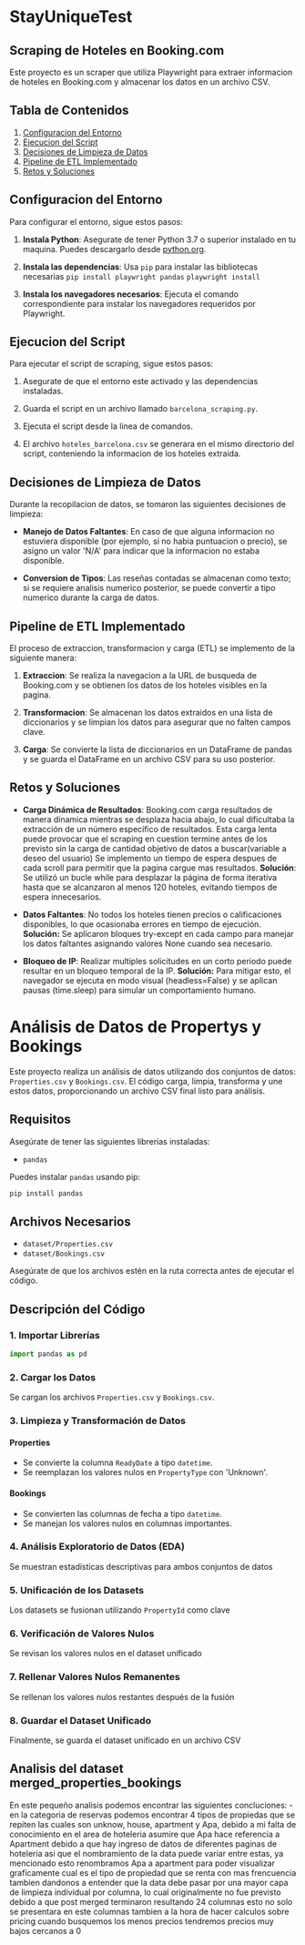 # StayUniqueTest
## Scraping de Hoteles en Booking.com

Este proyecto es un scraper que utiliza Playwright para extraer informacion de hoteles en Booking.com y almacenar los datos en un archivo CSV.

## Tabla de Contenidos
1. [Configuracion del Entorno](#configuracion-del-entorno)
2. [Ejecucion del Script](#ejecucion-del-script)
3. [Decisiones de Limpieza de Datos](#decisiones-de-limpieza-de-datos)
4. [Pipeline de ETL Implementado](#pipeline-de-etl-implementado)
5. [Retos y Soluciones](#retos-y-soluciones)

## Configuracion del Entorno

Para configurar el entorno, sigue estos pasos:

1. **Instala Python**: Asegurate de tener Python 3.7 o superior instalado en tu maquina. Puedes descargarlo desde [python.org](https://www.python.org/downloads/).

2. **Instala las dependencias**: Usa `pip` para instalar las bibliotecas necesarias
     `pip install playwright pandas`
     `playwright install`

3. **Instala los navegadores necesarios**: Ejecuta el comando correspondiente para instalar los navegadores requeridos por Playwright.

## Ejecucion del Script

Para ejecutar el script de scraping, sigue estos pasos:

1. Asegurate de que el entorno este activado y las dependencias instaladas.

2. Guarda el script en un archivo llamado `barcelona_scraping.py`.

3. Ejecuta el script desde la linea de comandos.

4. El archivo `hoteles_barcelona.csv` se generara en el mismo directorio del script, conteniendo la informacion de los hoteles extraida.

## Decisiones de Limpieza de Datos

Durante la recopilacion de datos, se tomaron las siguientes decisiones de limpieza:

- **Manejo de Datos Faltantes**: En caso de que alguna informacion no estuviera disponible (por ejemplo, si no habia puntuacion o precio), se asigno un valor 'N/A' para indicar que la informacion no estaba disponible.
  
- **Conversion de Tipos**: Las reseñas contadas se almacenan como texto; si se requiere analisis numerico posterior, se puede convertir a tipo numerico durante la carga de datos.

## Pipeline de ETL Implementado

El proceso de extraccion, transformacion y carga (ETL) se implemento de la siguiente manera:

1. **Extraccion**: Se realiza la navegacion a la URL de busqueda de Booking.com y se obtienen los datos de los hoteles visibles en la pagina.

2. **Transformacion**: Se almacenan los datos extraidos en una lista de diccionarios y se limpian los datos para asegurar que no falten campos clave.

3. **Carga**: Se convierte la lista de diccionarios en un DataFrame de pandas y se guarda el DataFrame en un archivo CSV para su uso posterior.

## Retos y Soluciones

- **Carga Dinámica de Resultados**: Booking.com carga resultados de manera dinamica mientras se desplaza hacia abajo, lo cual dificultaba 
     la extracción de un número específico de resultados.
Esta carga lenta puede provocar que el scraping en cuestion termine antes de los previsto sin la carga de cantidad objetivo de datos a buscar(variable a deseo del usuario)
Se implemento un tiempo de espera despues de cada scroll para permitir que la pagina cargue mas resultados.
**Solución**: Se utilizó un bucle while para desplazar la página de forma iterativa hasta que se alcanzaron al menos 120 hoteles, evitando tiempos de espera innecesarios.

- **Datos Faltantes**: No todos los hoteles tienen precios o calificaciones disponibles, lo que ocasionaba errores en tiempo de ejecución.
	 **Solución:** Se aplicaron bloques try-except en cada campo para manejar los datos faltantes asignando valores None cuando sea necesario.

- **Bloqueo de IP**: Realizar multiples solicitudes en un corto periodo puede resultar en un bloqueo temporal de la IP. 
**Solución:** Para mitigar esto, el navegador se ejecuta en modo visual (headless=False) y se aplican pausas (time.sleep) para simular un comportamiento humano.

  
# Análisis de Datos de Propertys y Bookings

Este proyecto realiza un análisis de datos utilizando dos conjuntos de datos: `Properties.csv` y `Bookings.csv`. El código carga, limpia, transforma y une estos datos, proporcionando un archivo CSV final listo para análisis.

## Requisitos

Asegúrate de tener las siguientes librerías instaladas:

- `pandas`

Puedes instalar `pandas` usando pip:

```bash
pip install pandas
```

## Archivos Necesarios

- `dataset/Properties.csv`
- `dataset/Bookings.csv`

Asegúrate de que los archivos estén en la ruta correcta antes de ejecutar el código.

## Descripción del Código

### 1. Importar Librerías

```python
import pandas as pd
```

### 2. Cargar los Datos

Se cargan los archivos `Properties.csv` y `Bookings.csv`.

### 3. Limpieza y Transformación de Datos

#### Properties
- Se convierte la columna `ReadyDate` a tipo `datetime`.
- Se reemplazan los valores nulos en `PropertyType` con 'Unknown'.

#### Bookings

- Se convierten las columnas de fecha a tipo `datetime`.
- Se manejan los valores nulos en columnas importantes.

### 4. Análisis Exploratorio de Datos (EDA)

Se muestran estadísticas descriptivas para ambos conjuntos de datos

### 5. Unificación de los Datasets

Los datasets se fusionan utilizando `PropertyId` como clave

### 6. Verificación de Valores Nulos

Se revisan los valores nulos en el dataset unificado

### 7. Rellenar Valores Nulos Remanentes

Se rellenan los valores nulos restantes después de la fusión

### 8. Guardar el Dataset Unificado

Finalmente, se guarda el dataset unificado en un archivo CSV

## Analisis del dataset merged_properties_bookings
En este pequeño analisis podemos encontrar las siguientes concluciones:
-en la categoria de reservas podemos encontrar 4 tipos de propiedas que se repiten las cuales son unknow, house, apartment y Apa, debido a mi falta de conocimiento en el area de hoteleria asumire que Apa hace referencia a Apartment debido a que hay ingreso de datos de diferentes paginas de hoteleria asi que el nombramiento de la data puede variar entre estas, ya mencionado esto renombramos Apa a apartment para poder visualizar graficamente cual es el tipo de propiedad que se renta con mas frencuencia tambien dandonos a entender que la data debe pasar por una mayor capa de limpieza individual por columna, lo cual originalmente no fue previsto debido a que post merged terminaron resultando 24 columnas esto no solo se presentara en este columnas tambien a la hora de hacer calculos sobre pricing cuando busquemos los menos precios tendremos precios muy bajos cercanos a 0
